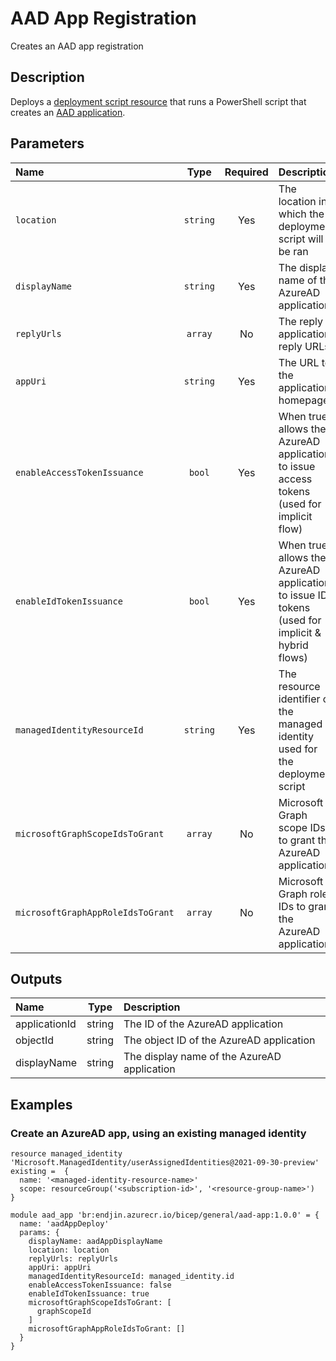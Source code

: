 # AAD App Registration

Creates an AAD app registration

## Description

Deploys a [deployment script resource](https://learn.microsoft.com/en-us/azure/templates/microsoft.resources/deploymentscripts?pivots=deployment-language-bicep) that runs a PowerShell script that creates an [AAD application](https://learn.microsoft.com/en-us/azure/active-directory/develop/app-objects-and-service-principals#application-object).

## Parameters

| Name                              | Type     | Required | Description                                                                                     |
| :-------------------------------- | :------: | :------: | :---------------------------------------------------------------------------------------------- |
| `location`                        | `string` | Yes      | The location in which the deployment script will be ran                                         |
| `displayName`                     | `string` | Yes      | The display name of the AzureAD application                                                     |
| `replyUrls`                       | `array`  | No       | The reply application reply URLs                                                                |
| `appUri`                          | `string` | Yes      | The URL to the application homepage                                                             |
| `enableAccessTokenIssuance`       | `bool`   | Yes      | When true, allows the AzureAD application to issue access tokens (used for implicit flow)       |
| `enableIdTokenIssuance`           | `bool`   | Yes      | When true, allows the AzureAD application to issue ID tokens (used for implicit & hybrid flows) |
| `managedIdentityResourceId`       | `string` | Yes      | The resource identifier of the managed identity used for the deployment script                  |
| `microsoftGraphScopeIdsToGrant`   | `array`  | No       | Microsoft Graph scope IDs to grant the AzureAD application                                      |
| `microsoftGraphAppRoleIdsToGrant` | `array`  | No       | Microsoft Graph role IDs to grant the AzureAD application                                       |

## Outputs

| Name          | Type   | Description                                 |
| :------------ | :----: | :------------------------------------------ |
| applicationId | string | The ID of the AzureAD application           |
| objectId      | string | The object ID of the AzureAD application    |
| displayName   | string | The display name of the AzureAD application |

## Examples

### Create an AzureAD app, using an existing managed identity

```bicep
resource managed_identity 'Microsoft.ManagedIdentity/userAssignedIdentities@2021-09-30-preview' existing =  {
  name: '<managed-identity-resource-name>'
  scope: resourceGroup('<subscription-id>', '<resource-group-name>')
}

module aad_app 'br:endjin.azurecr.io/bicep/general/aad-app:1.0.0' = {
  name: 'aadAppDeploy'
  params: {
    displayName: aadAppDisplayName
    location: location
    replyUrls: replyUrls
    appUri: appUri
    managedIdentityResourceId: managed_identity.id
    enableAccessTokenIssuance: false
    enableIdTokenIssuance: true
    microsoftGraphScopeIdsToGrant: [
      graphScopeId
    ]
    microsoftGraphAppRoleIdsToGrant: []
  }
}
```
